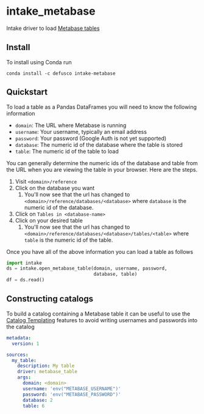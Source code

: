 # intake_metabase

Intake driver to load [Metabase tables](https://www.metabase.com/)

## Install

To install using Conda run

```
conda install -c defusco intake-metabase
```


## Quickstart

To load a table as a Pandas DataFrames you will need to know the following information

* `domain`: The URL where Metabase is running
* `username`: Your username, typically an email address
* `password`: Your password (Google Auth is not yet supported)
* `database`: The numeric id of the database where the table is stored
* `table`: The numeric id of the table to load

You can generally determine the numeric ids of the database and table from the URL when you are viewing the table in your browser. Here are the steps.

1. Visit `<domain>/reference`
1. Click on the database you want
    1. You'll now see that the url has changed to `<domain>/reference/databases/<database>` where `database` is the numeric id of the database.
1. Click on `Tables in <database-name>`
1. Click on your desired table
    1. You'll now see that the url has changed to `<domain>/reference/databases/<database>/tables/<table>` where `table` is the numeric id of the table.

Once you have all of the above information you can load a table as follows

```python
import intake
ds = intake.open_metabase_table(domain, username, password,
                                database, table)
df = ds.read()
```

## Constructing catalogs

To build a catalog containing a Metabase table it can be useful to use the 
[Catalog Templating](https://intake.readthedocs.io/en/latest/catalog.html#templating) features
to avoid writing usernames and passwords into the catalog

```yaml
metadata:
  version: 1

sources:
  my_table:
    description: My table
    driver: metabase_table
    args:
      domain: <domain>
      username: 'env("METABASE_USERNAME")'
      password: 'env("METABASE_PASSWORD")'
      database: 2
      table: 6
```
